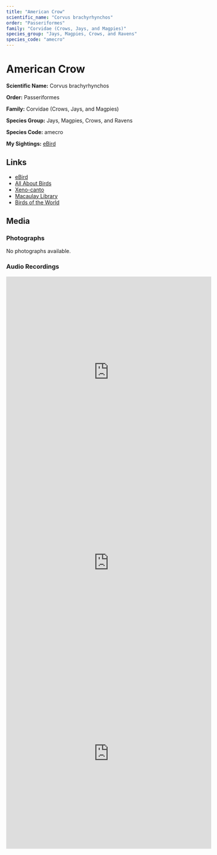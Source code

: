 ```yaml
---
title: "American Crow"
scientific_name: "Corvus brachyrhynchos"
order: "Passeriformes"
family: "Corvidae (Crows, Jays, and Magpies)"
species_group: "Jays, Magpies, Crows, and Ravens"
species_code: "amecro"
---
```


# American Crow

**Scientific Name:** Corvus brachyrhynchos

**Order:** Passeriformes

**Family:** Corvidae (Crows, Jays, and Magpies)

**Species Group:** Jays, Magpies, Crows, and Ravens

**Species Code:** amecro

**My Sightings:** [eBird](https://ebird.org/lifelist?r=world&time=life&spp=amecro)

## Links
* [eBird](https://ebird.org/species/amecro) 
* [All About Birds](https://www.allaboutbirds.org/guide/amecro) 
* [Xeno-canto](https://www.xeno-canto.org/species/corvus-brachyrhynchos) 
* [Macaulay Library](https://search.macaulaylibrary.org/catalog?taxonCode=amecro&sort=rating_rank_desc)
* [Birds of the World](https://birdsoftheworld.org/bow/species/amecro)

## Media
### Photographs
No photographs available.

### Audio Recordings
<iframe src="https://macaulaylibrary.org/asset/626557692/embed" width="550" height="510" frameborder="0" allowfullscreen></iframe>
<iframe src="https://macaulaylibrary.org/asset/626995498/embed" width="550" height="510" frameborder="0" allowfullscreen></iframe>
<iframe src="https://macaulaylibrary.org/asset/626583053/embed" width="550" height="510" frameborder="0" allowfullscreen></iframe>
